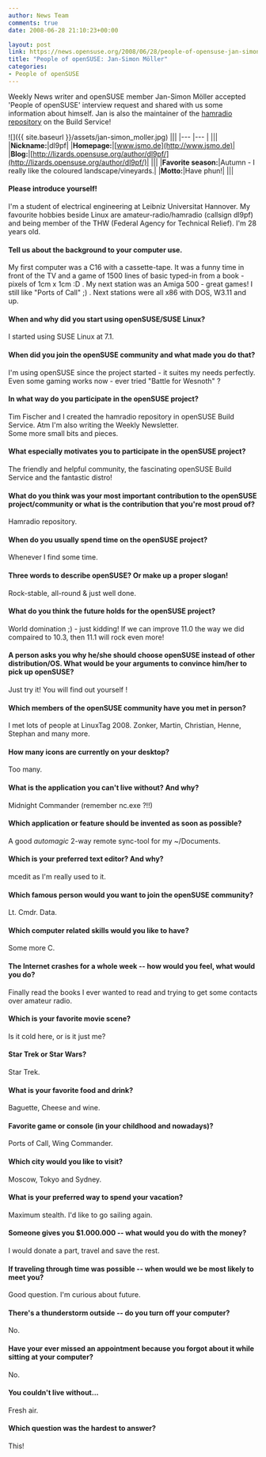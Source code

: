 ```yaml
---
author: News Team
comments: true
date: 2008-06-28 21:10:23+00:00

layout: post
link: https://news.opensuse.org/2008/06/28/people-of-opensuse-jan-simon-moller/
title: "People of openSUSE: Jan-Simon Möller"
categories:
- People of openSUSE
---
```

Weekly News writer and openSUSE member Jan-Simon Möller accepted 'People of openSUSE' interview request and shared with us some information about himself. Jan is also the maintainer of the [hamradio repository](http://download.opensuse.org/repositories/hamradio/) on the Build Service!

<!-- more -->


![]({{ site.baseurl }}/assets/jan-simon_moller.jpg)
|||
|--- |--- |
|||
|**Nickname:**|dl9pf|
|**Homepage:**|[www.jsmo.de](http://www.jsmo.de)|
|**Blog:**|[http://lizards.opensuse.org/author/dl9pf/](http://lizards.opensuse.org/author/dl9pf/)|
|||
|**Favorite season:**|Autumn - I really like the coloured landscape/vineyards.|
|**Motto:**|Have phun!|
|||





#### Please introduce yourself!


I'm a student of electrical engineering at Leibniz Universitat Hannover. My favourite hobbies beside Linux are amateur-radio/hamradio (callsign dl9pf) and being member of the THW (Federal Agency for Technical Relief). I'm 28 years old.





#### Tell us about the background to your computer use.



My first computer was a C16 with a cassette-tape. It was a funny time in front of the TV and a game of 1500 lines of basic typed-in from a book - pixels of 1cm x 1cm :D . My next station was an Amiga 500 - great games! I still like "Ports of Call" ;) . Next stations were all x86 with DOS, W3.11 and up.





#### When and why did you start using openSUSE/SUSE Linux?


I started using SUSE Linux at 7.1.





#### When did you join the openSUSE community and what made you do that?


I'm using openSUSE since the project started - it suites my needs perfectly. Even some gaming works now - ever tried "Battle for Wesnoth" ?





#### In what way do you participate in the openSUSE project?


Tim Fischer and I created the hamradio repository in openSUSE Build Service. Atm I'm also writing the Weekly Newsletter.  
Some more small bits and pieces.





#### What especially motivates you to participate in the openSUSE project?


The friendly and helpful community, the fascinating openSUSE Build Service and the fantastic distro!





#### What do you think was your most important contribution to the openSUSE project/community or what is the contribution that you're most proud of?


Hamradio repository.





#### When do you usually spend time on the openSUSE project?


Whenever I find some time.





#### Three words to describe openSUSE? Or make up a proper slogan!


Rock-stable, all-round & just well done.





#### What do you think the future holds for the openSUSE project?



World domination ;) - just kidding! If we can improve 11.0 the way we did compaired to 10.3, then 11.1 will rock even more!





#### A person asks you why he/she should choose openSUSE instead of other distribution/OS. What would be your arguments to convince him/her to pick up openSUSE?


Just try it! You will find out yourself !





#### Which members of the openSUSE community have you met in person?


I met lots of people at LinuxTag 2008. Zonker, Martin, Christian, Henne, Stephan and many more.





#### How many icons are currently on your desktop?


Too many.





#### What is the application you can't live without? And why?


Midnight Commander (remember nc.exe ?!!)





#### Which application or feature should be invented as soon as possible?


A good _automagic_ 2-way remote sync-tool for my ~/Documents.





#### Which is your preferred text editor? And why?


mcedit as I'm really used to it.





#### Which famous person would you want to join the openSUSE community?



Lt. Cmdr. Data.





#### Which computer related skills would you like to have?


Some more C.





#### The Internet crashes for a whole week -- how would you feel, what would you do?


Finally read the books I ever wanted to read and trying to get some contacts over amateur radio.





#### Which is your favorite movie scene?



Is it cold here, or is it just me?





#### Star Trek or Star Wars?


Star Trek.





#### What is your favorite food and drink?


Baguette, Cheese and wine.





#### Favorite game or console (in your childhood and nowadays)?


Ports of Call, Wing Commander.





#### Which city would you like to visit?


Moscow, Tokyo and Sydney.





#### What is your preferred way to spend your vacation?


Maximum stealth. I'd like to go sailing again.





#### Someone gives you $1.000.000 -- what would you do with the money?


I would donate a part, travel and save the rest.





#### If traveling through time was possible -- when would we be most likely to meet you?


Good question. I'm curious about future.





#### There's a thunderstorm outside -- do you turn off your computer?


No.





#### Have your ever missed an appointment because you forgot about it while sitting at your computer?



No.





#### You couldn't live without...


Fresh air.





#### Which question was the hardest to answer?


This!


		
